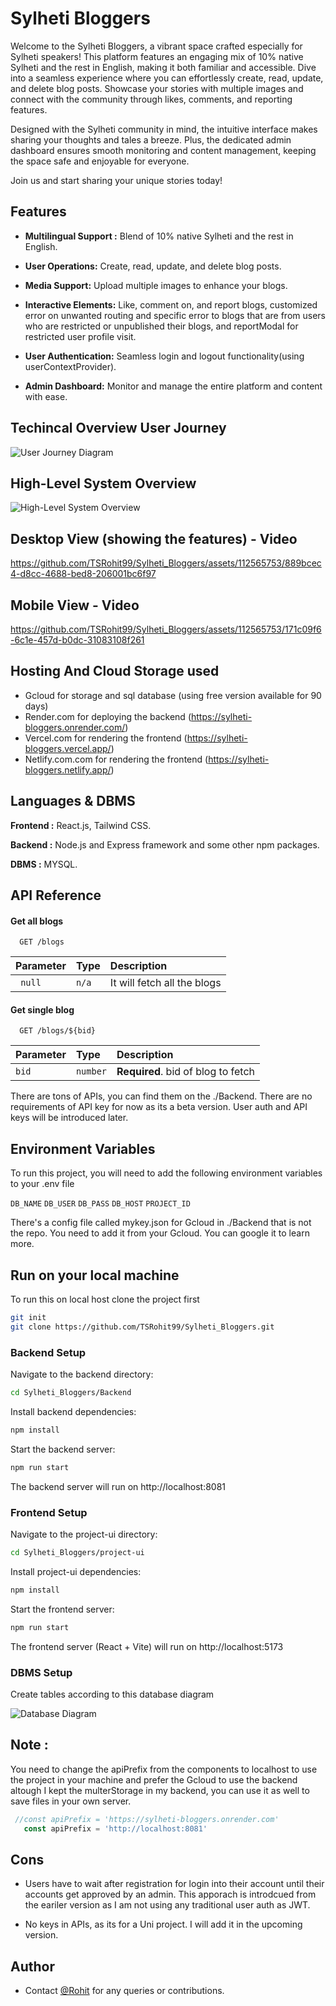 
# Sylheti Bloggers

Welcome to the Sylheti Bloggers, a vibrant space crafted especially for Sylheti speakers! This platform features an engaging mix of 10% native Sylheti and the rest in English, making it both familiar and accessible. Dive into a seamless experience where you can effortlessly create, read, update, and delete blog posts. Showcase your stories with multiple images and connect with the community through likes, comments, and reporting features.

Designed with the Sylheti community in mind, the intuitive interface makes sharing your thoughts and tales a breeze. Plus, the dedicated admin dashboard ensures smooth monitoring and content management, keeping the space safe and enjoyable for everyone.

Join us and start sharing your unique stories today!


## Features

- **Multilingual Support :** Blend of 10% native Sylheti and the rest in English.

- **User Operations:** Create, read, update, and delete blog posts.

- **Media Support:** Upload multiple images to enhance your blogs.

- **Interactive Elements:** Like, comment on, and report blogs, customized error on unwanted routing and specific error to blogs that are from users who are restricted or unpublished their blogs, and reportModal for restricted user profile visit.

- **User Authentication:** Seamless login and logout functionality(using userContextProvider).

- **Admin Dashboard:** Monitor and manage the entire platform and content with ease.

## Techincal Overview User Journey 

![User Journey Diagram](https://i.postimg.cc/XvwVGfbp/diagram-export-6-24-2024-11-07-09-PM.png)

## High-Level System Overview

![High-Level System Overview](https://i.postimg.cc/x8c9mQ6d/diagram-export-6-25-2024-2-48-02-AM.png)

## Desktop View (showing the features) - Video



https://github.com/TSRohit99/Sylheti_Bloggers/assets/112565753/889bcec4-d8cc-4688-bed8-206001bc6f97




## Mobile View - Video


https://github.com/TSRohit99/Sylheti_Bloggers/assets/112565753/171c09f6-6c1e-457d-b0dc-31083108f261




## Hosting And Cloud Storage used
- Gcloud for storage and sql database (using free version available for 90 days)
- Render.com for deploying the backend (https://sylheti-bloggers.onrender.com/)
- Vercel.com for rendering the frontend (https://sylheti-bloggers.vercel.app/)
- Netlify.com.com for rendering the frontend (https://sylheti-bloggers.netlify.app/)

## Languages & DBMS
**Frontend :** React.js, Tailwind CSS.

**Backend :** Node.js and Express framework and some other npm packages.

**DBMS :** MYSQL.


## API Reference

#### Get all blogs

```http
  GET /blogs
```

| Parameter | Type     | Description                |
| :-------- | :------- | :------------------------- |
| ` null` | `n/a` | It will fetch all the blogs|

#### Get single blog

```http
  GET /blogs/${bid}
```

| Parameter | Type     | Description                       |
| :-------- | :------- | :-------------------------------- |
| `bid`      | `number` | **Required**. bid of blog to fetch |

There are tons of APIs, you can find them on the ./Backend. There are no requirements of API key for now as its a beta version. User auth and API keys will be introduced later.



## Environment Variables

To run this project, you will need to add the following environment variables to your .env file

`DB_NAME`
`DB_USER`
`DB_PASS`
`DB_HOST`
`PROJECT_ID`

There's a config file called mykey.json for Gcloud in ./Backend that is not the repo. You need to add it from your Gcloud. You can google it to learn more.





## Run on your local machine

To run this on local host clone the project first

```bash
git init
git clone https://github.com/TSRohit99/Sylheti_Bloggers.git

```

### Backend Setup
Navigate to the backend directory:

```bash
cd Sylheti_Bloggers/Backend
```

Install backend dependencies:

```bash
npm install
```
Start the backend server:
```bash
npm run start
```

The backend server will run on http://localhost:8081


### Frontend Setup
Navigate to the project-ui directory:

```bash
cd Sylheti_Bloggers/project-ui
```

Install project-ui dependencies:

```bash
npm install
```
Start the frontend server:
```bash
npm run start
```

The frontend server (React + Vite) will run on http://localhost:5173


### DBMS Setup

Create tables according to this database diagram

![Database Diagram](https://i.postimg.cc/zDHX6TLj/diagram-export-6-19-2024-1-44-54-AM.png)

## Note : 
You need to change the apiPrefix from the components to localhost to use the project in your machine and prefer the Gcloud to use the backend altough I kept the multerStorage in my backend, you can use it as well to save files in your own server.

```javascript
 //const apiPrefix = 'https://sylheti-bloggers.onrender.com'
   const apiPrefix = 'http://localhost:8081'
```

## Cons
- Users have to wait after registration for login into their account until their accounts get approved by an admin. This apporach is introdcued from the eariler version as I am not using any traditional user auth as JWT.

- No keys in APIs, as its for a Uni project. I will add it in the upcoming version.

## Author

- Contact [@Rohit](https://tsrohit99.github.io) for any queries or contributions.
